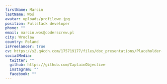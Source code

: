 ```yaml
---
firstName: Marcin
lastName: Woś
avatar: uploads/profilowe.jpg
position: Fullstack developer
phone: ""
email: marcin.wos@coderscrew.pl
city: Wroclaw
country: Poland
isFreelancer: true
cv: https://s2.q4cdn.com/175719177/files/doc_presentations/Placeholder-PDF.pdf
socialMedia:
  twitter: ""
  github: https://github.com/CaptainObjective
  instagram: ""
  facebook: ""
---
```

